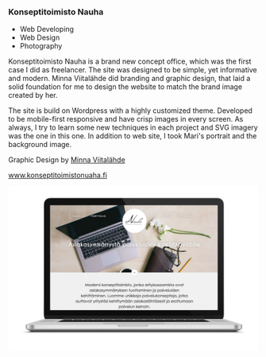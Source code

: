 ### Konseptitoimisto Nauha

<ul class="list-inline list-divided list-categories">
	<li class="code">Web Developing</li>
	<li class="design">Web Design</li>
	<li class="photo">Photography</li>
</ul>

Konseptitoimisto Nauha is a brand new concept office, which was the first case I did as freelancer. The site was designed to be simple, yet informative and modern. Minna Viitalähde did branding and graphic design, that laid a solid foundation for me to design the website to match the brand image created by her.

The site is build on Wordpress with a highly customized theme. Developed to be mobile-first responsive and have crisp images in every screen. As always, I try to learn some new techniques in each project and SVG imagery was the one in this one. In addition to web site, I took Mari's portrait and the background image.

Graphic Design by <a href="http://minnaviitalahde.wordpress.com/" target="_blank">Minna Viitalähde</a>

<a href="http://www.konseptitoimistonauha.fi" target="_blank">www.konseptitoimistonuaha.fi</a>

![Image](assets/img/works/nauha-desktop.jpg)

